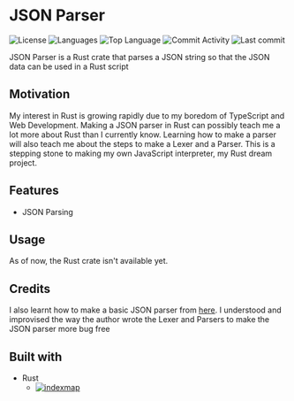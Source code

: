 # JSON Parser

![License](https://img.shields.io/github/license/zS1L3NT/rs-json-parser?style=for-the-badge) ![Languages](https://img.shields.io/github/languages/count/zS1L3NT/rs-json-parser?style=for-the-badge) ![Top Language](https://img.shields.io/github/languages/top/zS1L3NT/rs-json-parser?style=for-the-badge) ![Commit Activity](https://img.shields.io/github/commit-activity/y/zS1L3NT/rs-json-parser?style=for-the-badge) ![Last commit](https://img.shields.io/github/last-commit/zS1L3NT/rs-json-parser?style=for-the-badge)

JSON Parser is a Rust crate that parses a JSON string so that the JSON data can be used in a Rust script

## Motivation

My interest in Rust is growing rapidly due to my boredom of TypeScript and Web Development. Making a JSON parser in Rust can possibly teach me a lot more about Rust than I currently know. Learning how to make a parser will also teach me about the steps to make a Lexer and a Parser. This is a stepping stone to making my own JavaScript interpreter, my Rust dream project.

## Features

-   JSON Parsing

## Usage

As of now, the Rust crate isn't available yet.

## Credits

I also learnt how to make a basic JSON parser from [here](https://notes.eatonphil.com/writing-a-simple-json-parser.html). I understood and improvised the way the author wrote the Lexer and Parsers to make the JSON parser more bug free

## Built with

-   Rust
    -   [![indexmap](https://img.shields.io/badge/indexmap-%5E1.8.0-blue?style=flat-square)](https://docs.rs/indexmap/1.8.0)
